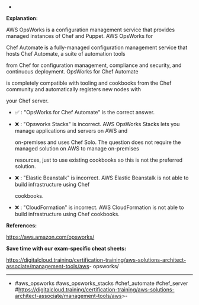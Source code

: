 *

**Explanation:**

AWS OpsWorks is a configuration management service that provides managed instances of Chef and Puppet. AWS OpsWorks for

Chef Automate is a fully-managed configuration management service that hosts Chef Automate, a suite of automation tools

from Chef for configuration management, compliance and security, and continuous deployment. OpsWorks for Chef Automate

is completely compatible with tooling and cookbooks from the Chef community and automatically registers new nodes with

your Chef server.

* ✅ :  "OpsWorks for Chef Automate" is the correct answer.

* ❌ :  "Opsworks Stacks" is incorrect. AWS OpsWorks Stacks lets you manage applications and servers on AWS and

  on-premises and uses Chef Solo. The question does not require the managed solution on AWS to manage on-premises

  resources, just to use existing cookbooks so this is not the preferred solution.

* ❌ :  "Elastic Beanstalk" is incorrect. AWS Elastic Beanstalk is not able to build infrastructure using Chef

  cookbooks.

* ❌ :  "CloudFormation" is incorrect. AWS CloudFormation is not able to build infrastructure using Chef cookbooks.

**References:**

<https://aws.amazon.com/opsworks/>

**Save time with our exam-specific cheat sheets:**

<https://digitalcloud.training/certification-training/aws-solutions-architect-associate/management-tools/aws>- opsworks/

----
* #aws_opsworks #aws_opsworks_stacks #chef_automate #chef_server #<https://digitalcloud.training/certification-training/aws-solutions-architect-associate/management-tools/aws>>-
